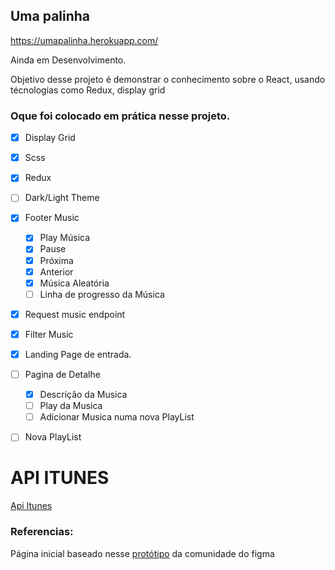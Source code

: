 ## Uma palinha

https://umapalinha.herokuapp.com/

Ainda em Desenvolvimento.

Objetivo desse projeto é demonstrar o conhecimento sobre o React, usando técnologias como Redux, display grid

### Oque foi colocado em prática nesse projeto.

- [x] Display Grid
- [x] Scss
- [x] Redux
- [ ] Dark/Light Theme
- [x] Footer Music
  - [x] Play Música
  - [x] Pause
  - [x] Próxima
  - [x] Anterior
  - [x] Música Aleatória
  - [ ] Linha de progresso da Música
- [x] Request music endpoint 
- [x] Filter Music
- [x] Landing Page de entrada.
- [ ] Pagina de Detalhe
  - [x] Descrição da Musica
  - [ ] Play da Musica
  - [ ] Adicionar Musica numa nova PlayList
- [ ] Nova PlayList


# API ITUNES

[Api Itunes](https://developer.apple.com/library/archive/documentation/AudioVideo/Conceptual/iTuneSearchAPI/index.html)

### Referencias:

Página inicial baseado nesse [protótipo](https://www.figma.com/community/file/822208257356121745) da comunidade do figma
